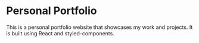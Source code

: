 # Personal Portfolio

This is a personal portfolio website that showcases my work and projects. 
It is built using React and styled-components.

